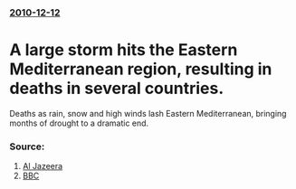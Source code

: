 ### [2010-12-12](/news/2010/12/12/index.md)

# A large storm hits the Eastern Mediterranean region, resulting in deaths in several countries. 

Deaths as rain, snow and high winds lash Eastern Mediterranean, bringing months of drought to a dramatic end.


### Source:

1. [Al Jazeera](http://english.aljazeera.net/news/middleeast/2010/12/20101212151322127434.html)
2. [BBC](http://www.bbc.co.uk/news/world-middle-east-11979285)
